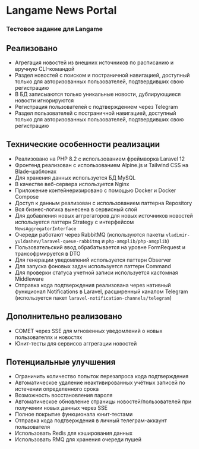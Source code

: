 # Langame News Portal

### Тестовое задание для Langame

## Реализовано

* Агрегация новостей из внешних источников по расписанию и вручную CLI-командой
* Раздел новостей с поиском и постраничной навигацией, доступный только для авторизованных пользователей, подтвердивших свою регистрацию
* В БД записыаются только уникальные новости, дублирующиеся новости игнорируются
* Регистрация пользователей с подтверждением через Telegram
* Раздел пользователей с постраничной навигацией, доступный только для авторизованных пользователей, подтвердивших свою регистрацию

## Технические особенности реализации

* Реализовано на PHP 8.2 с использованием фреймворка Laravel 12
* Фронтенд реализован с использованием Alpine.js и Tailwind CSS на Blade-шаблонах
* Для хранения данных используется БД MySQL
* В качестве веб-сервера используется Nginx
* Приложение контейнеризировано с помощью Docker и Docker Compose
* Доступ к данным реализован с использованием паттерна Repository
* Вся бизнес-логика вынесена в сервисный слой
* Для добавления новых аггрегаторов для новых источников новостей используется паттерн Strategy с интерфейсом `NewsAggregatorInterface`
* Очереди работают через RabbitMQ (используются пакеты `vladimir-yuldashev/laravel-queue-rabbitmq` и `php-amqplib/php-amqplib`)
* Пользовательский ввод обрабатывается на уровне FormRequest и трансофрмируется в DTO
* Для генерации уведомлений используется паттерн Observer
* Для запуска фоновых задач используется паттерн Command
* Для проверки статуса учетной записи используется кастомная Middleware[](https://)
* Отправка кода подтверждения реализована через нативный функционал Notifications в Laravel, расширенный каналом Telegram (используется пакет `laravel-notification-channels/telegram`)

## Дополнительно реализовано

* COMET через SSE для мгновенных уведомлений о новых пользователях и новостях
* Юнит-тесты для сервисов аггрегации новостей

## Потенциальные улучшения

* Ограничить количество попыток перезапроса кода подтверждения
* Автоматическое удаление неактивированных учётных записей по истечении определенного срока
* Возможность восстановления пароля
* Автоматическое обновление страницы новостей/пользователей при получении новых данных через SSE
* Полное покрытие функционала юнит-тестами
* Отправка кода подтверждения в личный телеграм-аккаунт пользователя
* Использовать Redis для кэширования данных
* Использовать RMQ для хранения очереди пушей
